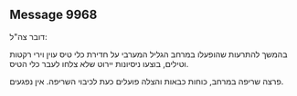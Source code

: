 ## Message 9968

דובר צה"ל:

בהמשך להתרעות שהופעלו במרחב הגליל המערבי על חדירת כלי טיס עוין וירי רקטות וטילים, בוצעו ניסיונות יירוט שלא צלחו לעבר כלי הטיס. 

פרצה שריפה במרחב, כוחות כבאות והצלה פועלים כעת לכיבוי השריפה. אין נפגעים.

